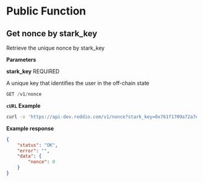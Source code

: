 
# Public Function

## Get nonce by stark_key

Retrieve the unique nonce by stark_key

**Parameters**

**stark_key** REQUIRED

A unique key that identifies the user in the off-chain state

```jsx
GET /v1/nonce
```

**`cURL` Example**
```sh
curl -v 'https://api-dev.reddio.com/v1/nonce?stark_key=0x761f1709a72a7e1d9a503faf2a1067686f315acdc825a804e1281fbd39accda'
```

**Example response**
```json
{
    "status": "OK",
    "error": "",
    "data": {
        "nonce": 0
    }
}
```